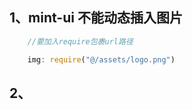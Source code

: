 ## 1、mint-ui 不能动态插入图片
``` js
    //要加入require包裹url路径

    img: require("@/assets/logo.png")

```
## 2、